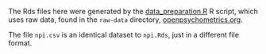 The Rds files here were generated by the [data_preparation.R]("../data_preparation.R") R script, which uses raw data, found in the `raw-data` directory, [openpsychometrics.org](http://openpsychometrics.org/_rawdata/).

The file `npi.csv` is an identical dataset to `npi.Rds`, just in a different file format.
